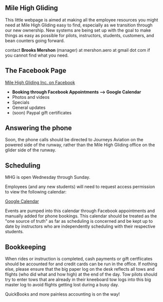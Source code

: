 ## Mile High Gliding

This little webpage is aimed at making all the employee resources you might need at Mile High Gliding easy to find, especially as we transition through our new ownership. New systems are being set up with the goal to make things as easy as possible for pilots, instructors, students, customers, and bean counters going forward.

contact **Brooks Mershon** (manager) at mershon.aero at gmail dot com if you cannot find what you need.

## The Facebook Page

[Mile High Gliding Inc. on Facebook](https://www.facebook.com/milehighglidinginc/)

- **Booking through Facebook Appointments --> Google Calendar**
- Photos and videos
- Specials
- General updates
- (soon) Paypal gift certificates

## Answering the phone

Soon, the phone calls should be directed to Journeys Aviation on the powered side of the runway, rather than the Mile High Gliding office on the glider side of the runway.

## Scheduling

MHG is open Wednesday through Sunday.

Employees (and any new students) will need to request access permission to view the following calendar:

[Google Calendar](https://calendar.google.com/calendar/b/2?cid=Ym91bGRlcmdsaWRpbmdAZ21haWwuY29t)

Events are pumped into this calendar through Facebook appointments and manually added for phone bookings. This calendar should be treated as the "one source of truth" as far as scheduling is concerned and be kept up to date by instructors who are independently scheduling with their respective students.

## Bookkeeping

When rides or instruction is completed, cash payments or gift certfiicates should be accounted for and credit cards can be run in the office. If nothing else, please ensure that the big paper log on the desk reflects all tows and flights (who did what and how high) at the end of the day. Tow pilots should try to enter tows that are already in their kneeboard tow logs into this big master log to avoid flights getting lost during a busy day.

QuickBooks and more painless accounting is on the way!
